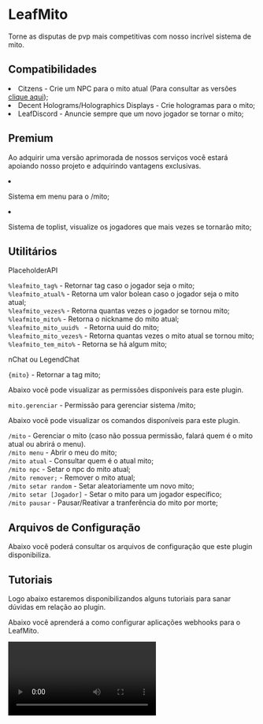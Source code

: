 # LeafMito
<secondary-label ref="gratuita"/>
<secondary-label ref="premium"/>

<p>Torne as disputas de pvp mais competitivas com nosso incrível sistema de mito.</p>

## Compatibilidades

<list>
    <li>
        Citzens - Crie um NPC para o mito atual (Para consultar as versões <a href="dependências-utilitários.md" anchor="depend-citzens"> clique aqui</a>);
    </li>
    <li>
        Decent Holograms/Holographics Displays - Crie hologramas para o mito;
    </li>
    <li>
        LeafDiscord - Anuncie sempre que um novo jogador se tornar o mito;
    </li>
</list>

## Premium

<p>Ao adquirir uma versão aprimorada de nossos serviços você estará apoiando nosso projeto e adquirindo vantagens exclusivas.</p>

<procedure title="Quais sãos as vantagens?">
    <list>
        <li>
            <p>Sistema em menu para o /mito;</p>
        </li>
        <li>
            <p>Sistema de toplist, visualize os jogadores que mais vezes se tornarão mito;</p>
        </li>
    </list>
</procedure>

## Utilitários

<tabs>
    <tab title="Placeholders">
        <procedure title="Placeholders">
            <p><control>PlaceholderAPI</control></p>
            <p><code>%leafmito_tag%</code> - Retornar tag caso o jogador seja o mito;<br>
            <code>%leafmito_atual%</code> - Retorna um valor bolean caso o jogador seja o mito atual;<br>
            <code>%leafmito_vezes%</code> - Retorna quantas vezes o jogador se tornou mito;<br>
            <code>%leafmito_mito%</code> - Retorna o nickname do mito atual;<br>
            <code>%leafmito_mito_uuid% </code> - Retorna uuid do mito;<br>
            <code>%leafmito_mito_vezes%</code> - Retorna quantas vezes o mito atual se tornou mito;<br>
            <code>%leafmito_tem_mito%</code> - Retorna se há algum mito;</p>
            <p><control>nChat ou LegendChat</control></p>
            <p><code>{mito}</code> - Retornar a tag mito;</p>
        </procedure>
    </tab>
    <tab title="Permissões">
        <procedure title="Permissões">
            <p>Abaixo você pode visualizar as permissões disponíveis para este plugin.</p>
            <p><code>mito.gerenciar</code> - Permissão para gerenciar sistema /mito;</p>
        </procedure>
    </tab>
    <tab title="Comandos">
        <procedure title="Comandos">
            <p>Abaixo você pode visualizar os comandos disponíveis para este plugin.</p>
            <p><code>/mito</code> - Gerenciar o mito (caso não possua permissão, falará quem é o mito atual ou abrirá o menu).<br>
            <code>/mito menu</code> - Abrir o meu do mito;<br>
            <code>/mito atual</code> - Consultar quem é o atual mito;<br>
            <code>/mito npc</code> - Setar o npc do mito atual;<br>
            <code>/mito remover;</code> - Remover o mito atual;<br>
            <code>/mito setar random</code> - Setar aleatoriamente um novo mito;<br>
            <code>/mito setar [Jogador]</code> - Setar o mito para um jogador específico;<br>
            <code>/mito pausar</code> - Pausar/Reativar a tranferência do mito por morte;</p>
        </procedure>
    </tab>
</tabs>

## Arquivos de Configuração

Abaixo você poderá consultar os arquivos de configuração que este plugin disponibiliza.

<include from="arquivos-mito.md" element-id="arquivos-mito"></include>

## Tutoriais

<p>Logo abaixo estaremos disponibilizandos alguns tutoriais para sanar dúvidas em relação ao plugin.</p>

<chapter title="Clique aqui" collapsible="true">
    <deflist>
        <def title="Como usar LeafDiscord + LeafMito?">
            <p>Abaixo você aprenderá a como configurar aplicações webhooks para o LeafMito.</p>
            <video src="https://www.youtube.com/watch?v=zVm-nnQJII4"/>
        </def>
    </deflist>
</chapter>

<seealso title="Veja mais sobre">
    <category ref="wrs">
        <a href="dependências-utilitários.md"/>
        <a href="versões-premium.md"/>
        <a href="criação-items.md"/>
        <a href="conditions.md"/>
    </category>
</seealso>